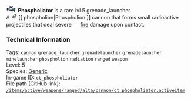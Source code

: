 ![ ](https://raw.githubusercontent.com/Ceterai/Enternia/main/items/active/weapons/ranged/alta/cannon/ct_phospholiator.png) **Phospholiator** is a rare lvl.5 grenade_launcher.  
A ![ ](https://raw.githubusercontent.com/Ceterai/Enternia/main/items/generic/crafting/ct_phospholion.png) [[ phospholion|Phospholion ]] cannon that forms small radioactive projectiles that deal severe <img src="https://starbounder.org/mediawiki/images/8/82/Fire_%28Attack%29.png" width="16" height="16"/> [fire](https://starbounder.org/Weapons#Elemental_Damage) damage upon contact.

### Technical Information

Tags: `cannon` `grenade_launcher` `grenadelauncher` `grenadelauncher` `minelauncher` `phospholion` `radiation` `ranged` `weapon`  
Level: 5  
Species: [Generic](https://starbounder.org/Perfectly_Generic_Item)  
In-game ID: `ct_phospholiator`  
File path (GitHub link): [`/items/active/weapons/ranged/alta/cannon/ct_phospholiator.activeitem`](https://github.com/Ceterai/Enternia/blob/main/items/active/weapons/ranged/alta/cannon/ct_phospholiator.activeitem)
